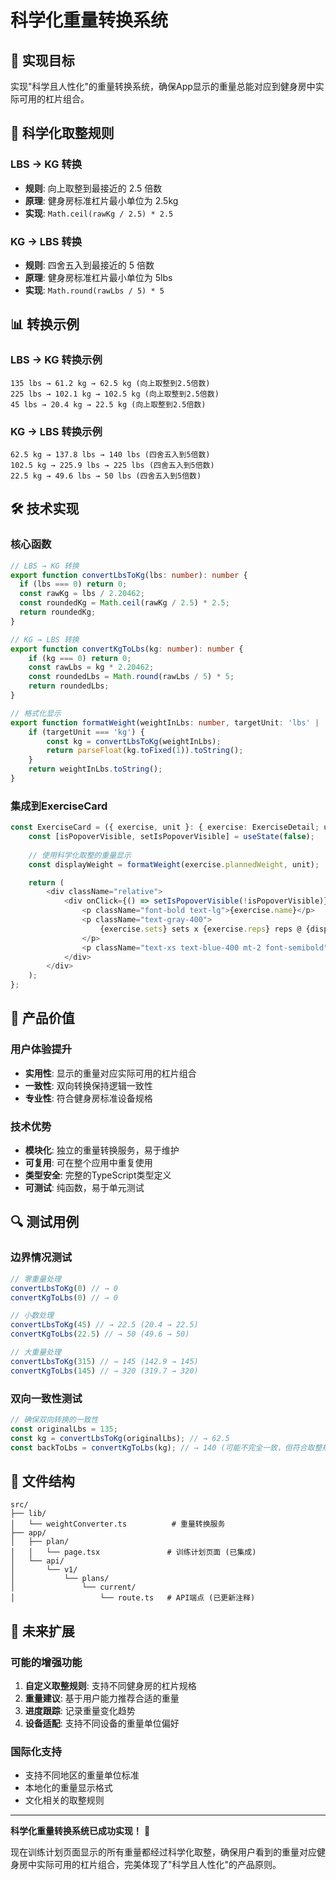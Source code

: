 # 科学化重量转换系统

## 🎯 实现目标
实现"科学且人性化"的重量转换系统，确保App显示的重量总能对应到健身房中实际可用的杠片组合。

## 🔬 科学化取整规则

### LBS → KG 转换
- **规则**: 向上取整到最接近的 2.5 倍数
- **原理**: 健身房标准杠片最小单位为 2.5kg
- **实现**: `Math.ceil(rawKg / 2.5) * 2.5`

### KG → LBS 转换  
- **规则**: 四舍五入到最接近的 5 倍数
- **原理**: 健身房标准杠片最小单位为 5lbs
- **实现**: `Math.round(rawLbs / 5) * 5`

## 📊 转换示例

### LBS → KG 转换示例
```
135 lbs → 61.2 kg → 62.5 kg (向上取整到2.5倍数)
225 lbs → 102.1 kg → 102.5 kg (向上取整到2.5倍数)
45 lbs → 20.4 kg → 22.5 kg (向上取整到2.5倍数)
```

### KG → LBS 转换示例
```
62.5 kg → 137.8 lbs → 140 lbs (四舍五入到5倍数)
102.5 kg → 225.9 lbs → 225 lbs (四舍五入到5倍数)
22.5 kg → 49.6 lbs → 50 lbs (四舍五入到5倍数)
```

## 🛠️ 技术实现

### 核心函数
```typescript
// LBS → KG 转换
export function convertLbsToKg(lbs: number): number {
  if (lbs === 0) return 0;
  const rawKg = lbs / 2.20462;
  const roundedKg = Math.ceil(rawKg / 2.5) * 2.5;
  return roundedKg;
}

// KG → LBS 转换
export function convertKgToLbs(kg: number): number {
    if (kg === 0) return 0;
    const rawLbs = kg * 2.20462;
    const roundedLbs = Math.round(rawLbs / 5) * 5;
    return roundedLbs;
}

// 格式化显示
export function formatWeight(weightInLbs: number, targetUnit: 'lbs' | 'kg'): string {
    if (targetUnit === 'kg') {
        const kg = convertLbsToKg(weightInLbs);
        return parseFloat(kg.toFixed(1)).toString();
    }
    return weightInLbs.toString();
}
```

### 集成到ExerciseCard
```typescript
const ExerciseCard = ({ exercise, unit }: { exercise: ExerciseDetail; unit: Unit; }) => {
    const [isPopoverVisible, setIsPopoverVisible] = useState(false);
    
    // 使用科学化取整的重量显示
    const displayWeight = formatWeight(exercise.plannedWeight, unit);

    return (
        <div className="relative">
            <div onClick={() => setIsPopoverVisible(!isPopoverVisible)} className="...">
                <p className="font-bold text-lg">{exercise.name}</p>
                <p className="text-gray-400">
                    {exercise.sets} sets x {exercise.reps} reps @ {displayWeight} {unit}
                </p>
                <p className="text-xs text-blue-400 mt-2 font-semibold">{exercise.cue}</p>
            </div>
        </div>
    );
};
```

## 🎯 产品价值

### 用户体验提升
- **实用性**: 显示的重量对应实际可用的杠片组合
- **一致性**: 双向转换保持逻辑一致性
- **专业性**: 符合健身房标准设备规格

### 技术优势
- **模块化**: 独立的重量转换服务，易于维护
- **可复用**: 可在整个应用中重复使用
- **类型安全**: 完整的TypeScript类型定义
- **可测试**: 纯函数，易于单元测试

## 🔍 测试用例

### 边界情况测试
```typescript
// 零重量处理
convertLbsToKg(0) // → 0
convertKgToLbs(0) // → 0

// 小数处理
convertLbsToKg(45) // → 22.5 (20.4 → 22.5)
convertKgToLbs(22.5) // → 50 (49.6 → 50)

// 大重量处理
convertLbsToKg(315) // → 145 (142.9 → 145)
convertKgToLbs(145) // → 320 (319.7 → 320)
```

### 双向一致性测试
```typescript
// 确保双向转换的一致性
const originalLbs = 135;
const kg = convertLbsToKg(originalLbs); // → 62.5
const backToLbs = convertKgToLbs(kg); // → 140 (可能不完全一致，但符合取整规则)
```

## 📁 文件结构
```
src/
├── lib/
│   └── weightConverter.ts          # 重量转换服务
├── app/
│   ├── plan/
│   │   └── page.tsx               # 训练计划页面 (已集成)
│   └── api/
│       └── v1/
│           └── plans/
│               └── current/
│                   └── route.ts   # API端点 (已更新注释)
```

## 🚀 未来扩展

### 可能的增强功能
1. **自定义取整规则**: 支持不同健身房的杠片规格
2. **重量建议**: 基于用户能力推荐合适的重量
3. **进度跟踪**: 记录重量变化趋势
4. **设备适配**: 支持不同设备的重量单位偏好

### 国际化支持
- 支持不同地区的重量单位标准
- 本地化的重量显示格式
- 文化相关的取整规则

---

**科学化重量转换系统已成功实现！** 🎊

现在训练计划页面显示的所有重量都经过科学化取整，确保用户看到的重量对应健身房中实际可用的杠片组合，完美体现了"科学且人性化"的产品原则。

